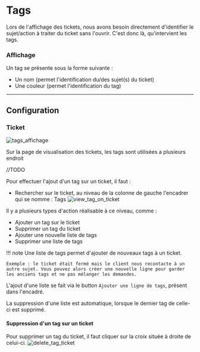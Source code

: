 # Tags

Lors de l'affichage des tickets, nous avons besoin directement d'identifier le sujet/action à traiter du ticket sans l'ouvrir.
C'est donc là, qu'intervient les tags.

### Affichage

Un tag se présente sous la forme suivante :

* Un nom (permet l'identification du/des sujet(s) du ticket)
* Une couleur (permet l'identification du tag)


---
## Configuration

### Ticket
![tags_affichage](assets/affichage_tag.png)

Sur la page de visualisation des tickets, les tags sont utilisées a plusieurs endroit

//TODO

Pour effectuer l'ajout d'un tag sur un ticket, il faut :

* Rechercher sur le ticket, au niveau de la colonne de gauche l'encadrer qui se nomme : Tags
![view_tag_on_ticket](assets/create_new_tag.gif)

Il y a plusieurs types d'action réalisable à ce niveau, comme :

* Ajouter un tag sur le ticket
* Supprimer un tag du ticket
* Ajouter une nouvelle liste de tags
* Supprimer une liste de tags

!!! note
    Une liste de tags permet d'ajouter de nouveaux tags à un ticket.
    
    Exemple : le ticket était fermé mais le client nous recontacte à un autre sujet. Vous pouvez alors créer une nouvelle ligne pour garder les anciens tags et ne pas mélanger les demandes.

L'ajout d'une liste se fait via le button `Ajouter une ligne de tags`, présent dans l'encadré.

[//]: # (![add_tags_list_on_ticket]&#40;assets/add_tagList.png&#41;)

La suppression d'une liste est automatique, lorsque le dernier tag de celle-ci est supprimé.

#### Suppression d'un tag sur un ticket

Pour supprimer un tag du ticket, il faut cliquer sur la croix située à droite de celui-ci.
![delete_tag_ticket](assets/tag_delete.png)
